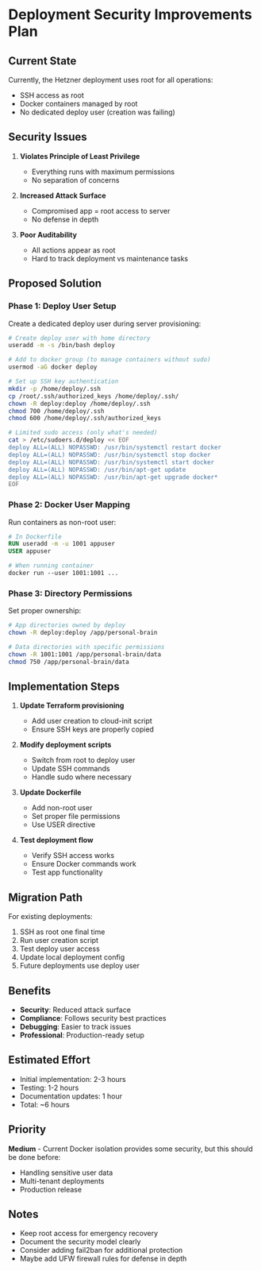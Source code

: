 # Deployment Security Improvements Plan

## Current State

Currently, the Hetzner deployment uses root for all operations:
- SSH access as root
- Docker containers managed by root
- No dedicated deploy user (creation was failing)

## Security Issues

1. **Violates Principle of Least Privilege**
   - Everything runs with maximum permissions
   - No separation of concerns

2. **Increased Attack Surface**
   - Compromised app = root access to server
   - No defense in depth

3. **Poor Auditability**
   - All actions appear as root
   - Hard to track deployment vs maintenance tasks

## Proposed Solution

### Phase 1: Deploy User Setup
Create a dedicated deploy user during server provisioning:

```bash
# Create deploy user with home directory
useradd -m -s /bin/bash deploy

# Add to docker group (to manage containers without sudo)
usermod -aG docker deploy

# Set up SSH key authentication
mkdir -p /home/deploy/.ssh
cp /root/.ssh/authorized_keys /home/deploy/.ssh/
chown -R deploy:deploy /home/deploy/.ssh
chmod 700 /home/deploy/.ssh
chmod 600 /home/deploy/.ssh/authorized_keys

# Limited sudo access (only what's needed)
cat > /etc/sudoers.d/deploy << EOF
deploy ALL=(ALL) NOPASSWD: /usr/bin/systemctl restart docker
deploy ALL=(ALL) NOPASSWD: /usr/bin/systemctl stop docker
deploy ALL=(ALL) NOPASSWD: /usr/bin/systemctl start docker
deploy ALL=(ALL) NOPASSWD: /usr/bin/apt-get update
deploy ALL=(ALL) NOPASSWD: /usr/bin/apt-get upgrade docker*
EOF
```

### Phase 2: Docker User Mapping
Run containers as non-root user:

```dockerfile
# In Dockerfile
RUN useradd -m -u 1001 appuser
USER appuser

# When running container
docker run --user 1001:1001 ...
```

### Phase 3: Directory Permissions
Set proper ownership:

```bash
# App directories owned by deploy
chown -R deploy:deploy /app/personal-brain

# Data directories with specific permissions
chown -R 1001:1001 /app/personal-brain/data
chmod 750 /app/personal-brain/data
```

## Implementation Steps

1. **Update Terraform provisioning**
   - Add user creation to cloud-init script
   - Ensure SSH keys are properly copied

2. **Modify deployment scripts**
   - Switch from root to deploy user
   - Update SSH commands
   - Handle sudo where necessary

3. **Update Dockerfile**
   - Add non-root user
   - Set proper file permissions
   - Use USER directive

4. **Test deployment flow**
   - Verify SSH access works
   - Ensure Docker commands work
   - Test app functionality

## Migration Path

For existing deployments:

1. SSH as root one final time
2. Run user creation script
3. Test deploy user access
4. Update local deployment config
5. Future deployments use deploy user

## Benefits

- **Security**: Reduced attack surface
- **Compliance**: Follows security best practices
- **Debugging**: Easier to track issues
- **Professional**: Production-ready setup

## Estimated Effort

- Initial implementation: 2-3 hours
- Testing: 1-2 hours
- Documentation updates: 1 hour
- Total: ~6 hours

## Priority

**Medium** - Current Docker isolation provides some security, but this should be done before:
- Handling sensitive user data
- Multi-tenant deployments
- Production release

## Notes

- Keep root access for emergency recovery
- Document the security model clearly
- Consider adding fail2ban for additional protection
- Maybe add UFW firewall rules for defense in depth